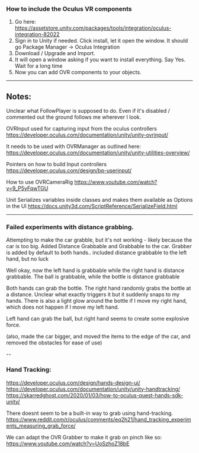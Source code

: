 ### How to include the Oculus VR components

1. Go here: https://assetstore.unity.com/packages/tools/integration/oculus-integration-82022
2. Sign in to Unity if needed. Click install, let it open the window. It should go Package Manager -> Oculus Integration
3. Download / Upgrade and Import.
4. It will open a window asking if you want to install everything. Say Yes. Wait for a long time
5. Now you can add OVR components to your objects.



----
## Notes:
Unclear what FollowPlayer is supposed to do. Even if it's disabled / commented out the ground follows me wherever I look.

OVRInput used for capturing input from the oculus controllers
https://developer.oculus.com/documentation/unity/unity-ovrinput/

It needs to be used with OVRManager as outlined here:
https://developer.oculus.com/documentation/unity/unity-utilities-overview/

Pointers on how to build Input controllers
https://developer.oculus.com/design/bp-userinput/

How to use OVRCameraRig
https://www.youtube.com/watch?v=9_P5yFqwTGU

Unit Serializes variables inside classes and makes them available as Options in the UI
https://docs.unity3d.com/ScriptReference/SerializeField.html


---
### Failed experiments with distance grabbing.
Attempting to make the car grabble, but it's not working - likely because the car is too big. Added Distance Grabbable and Grabbable to the car. Grabber is added by default to both hands.. included distance grabbable to the left hand, but no luck

Well okay, now the left hand is grabbable while the right hand is distance grabbable.
The ball is grabbable, while the bottle is distance grabbable

Both hands can grab the bottle. The right hand randomly grabs the bottle at a distance. Unclear what exactly triggers it but it suddenly snaps to my hands. There is also a light glow around the bottle if I move my right hand, which does not happen if I move my left hand.

Left hand can grab the ball, but right hand seems to create some explosive force.

(also, made the car bigger, and moved the items to the edge of the car, and removed the obstacles for ease of use)

--
### Hand Tracking:
https://developer.oculus.com/design/hands-design-ui/
https://developer.oculus.com/documentation/unity/unity-handtracking/
https://skarredghost.com/2020/01/03/how-to-oculus-quest-hands-sdk-unity/

There doesnt seem to be a built-in way to grab using hand-tracking.
https://www.reddit.com/r/oculus/comments/eq2h21/hand_tracking_experiments_measuring_grab_force/

We can adapt the OVR Grabber to make it grab on pinch like so:
https://www.youtube.com/watch?v=UoSzhoZ18bE
